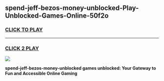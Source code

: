 
## spend-jeff-bezos-money-unblocked-Play-Unblocked-Games-Online-50f2o
<h3>
<a href="https://premium76.site?title=spend-jeff-bezos-money-unblocked&ref=25A">CLICK TO PLAY</a></h3>
<hr>

<h3>
<a href="https://premium76.site?title=spend-jeff-bezos-money-unblocked&ref=25A">CLICK 2 PLAY</a>
  
</h3>

<a href="https://premium76.site?title=spend-jeff-bezos-money-unblocked&ref=25A"><img src="https://clearcache.store/games.png"></a>


**spend-jeff-bezos-money-unblocked games unblocked: Your Gateway to Fun and Accessible Online Gaming**
